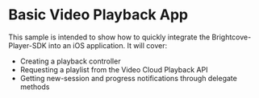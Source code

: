 # Basic Video Playback App 

This sample is intended to show how to quickly integrate the Brightcove-Player-SDK into an iOS application.  It will cover:

* Creating a playback controller  
* Requesting a playlist from the Video Cloud Playback API
* Getting new-session and progress notifications through delegate methods
